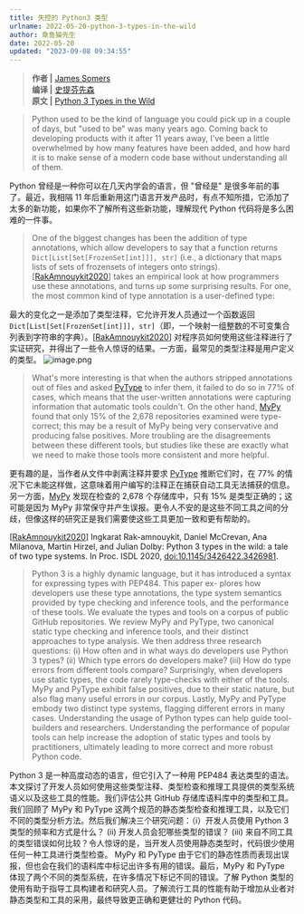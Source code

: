 ```yaml
---
title: 失控的 Python3 类型
urlname: 2022-05-20-python-3-types-in-the-wild
author: 章鱼猫先生
date: 2022-05-20
updated: "2023-09-08 09:34:55"
---
```


> **作者 |** [James Somers](https://www.theatlantic.com/author/james-somers/) <br>
> **编译 |** [史提芬先森](https://www.yuque.com/shenweiyan/)<br>
> **原文 |** [Python 3 Types in the Wild](https://www.theatlantic.com/science/archive/2018/04/the-scientific-paper-is-obsolete/556676/)

<!-- -->

> Python used to be the kind of language you could pick up in a couple of days, but "used to be" was many years ago. Coming back to developing products with it after 11 years away, I've been a little overwhelmed by how many features have been added, and how hard it is to make sense of a modern code base without understanding all of them.

Python 曾经是一种你可以在几天内学会的语言，但 "曾经是" 是很多年前的事了。最近，我相隔 11 年后重新用这门语言开发产品时，有点不知所措，它添加了太多的新功能，如果你不了解所有这些新功能，理解现代 Python 代码将是多么困难的一件事。

> One of the biggest changes has been the addition of type annotations, which allow developers to say that a function returns `Dict[List[Set[FrozenSet[int]]], str]` (i.e., a dictionary that maps lists of sets of frozensets of integers onto strings). \[[RakAmnouykit2020](https://neverworkintheory.org/bib/#RakAmnouykit2020)] takes an empirical look at how programmers use these annotations, and turns up some surprising results. For one, the most common kind of type annotation is a user-defined type:

最大的变化之一是添加了类型注释，它允许开发人员通过一个函数返回 `Dict[List[Set[FrozenSet[int]]], str]`（即，一个映射一组整数的不可变集合列表到字符串的字典）。\[[RakAmnouykit2020](https://neverworkintheory.org/bib/#RakAmnouykit2020)] 对程序员如何使用这些注释进行了实证研究，并得出了一些令人惊讶的结果。一方面，最常见的类型注释是用户定义的类型。
![image.png](https://shub-1251708715.cos.ap-guangzhou.myqcloud.com/elog-cookbook-img/FtZT3mwYmnkeFlO-MzJvRhFPgkLC.png)

> What's more interesting is that when the authors stripped annotations out of files and asked [PyType](https://google.github.io/pytype/) to infer them, it failed to do so in 77% of cases, which means that the user-written annotations were capturing information that automatic tools couldn't. On the other hand, [MyPy](http://mypy-lang.org/) found that only 15% of the 2,678 repositories examined were type-correct; this may be a result of MyPy being very conservative and producing false positives. More troubling are the disagreements between these different tools, but studies like these are exactly what we need to make those tools more consistent and more helpful.

更有趣的是，当作者从文件中剥离注释并要求 [PyType](https://google.github.io/pytype/) 推断它们时，在 77% 的情况下它未能这样做，这意味着用户编写的注释正在捕获自动工具无法捕获的信息。另一方面，[MyPy](http://mypy-lang.org/) 发现在检查的 2,678 个存储库中，只有 15% 是类型正确的；这可能是因为 MyPy 非常保守并产生误报。更令人不安的是这些不同工具之间的分歧，但像这样的研究正是我们需要使这些工具更加一致和更有帮助的。

\[[RakAmnouykit2020](https://neverworkintheory.org/bib/#RakAmnouykit2020)] Ingkarat Rak-amnouykit, Daniel McCrevan, Ana Milanova, Martin Hirzel, and Julian Dolby: Python 3 types in the wild: a tale of two type systems. In Proc. ISDL 2020, [doi:10.1145/3426422.3426981](https://doi.org/10.1145/3426422.3426981).

> Python 3 is a highly dynamic language, but it has introduced a syntax for expressing types with PEP484. This paper ex- plores how developers use these type annotations, the type system semantics provided by type checking and inference tools, and the performance of these tools. We evaluate the types and tools on a corpus of public GitHub repositories. We review MyPy and PyType, two canonical static type checking and inference tools, and their distinct approaches to type analysis. We then address three research questions: (i) How often and in what ways do developers use Python 3 types? (ii) Which type errors do developers make? (iii) How do type errors from different tools compare? Surprisingly, when developers use static types, the code rarely type-checks with either of the tools. MyPy and PyType exhibit false positives, due to their static nature, but also flag many useful errors in our corpus. Lastly, MyPy and PyType embody two distinct type systems, flagging different errors in many cases. Understanding the usage of Python types can help guide tool-builders and researchers. Understanding the performance of popular tools can help increase the adoption of static types and tools by practitioners, ultimately leading to more correct and more robust Python code.

Python 3 是一种高度动态的语言，但它引入了一种用 PEP484 表达类型的语法。本文探讨了开发人员如何使用这些类型注释、类型检查和推理工具提供的类型系统语义以及这些工具的性能。我们评估公共 GitHub 存储库语料库中的类型和工具。我们回顾了 MyPy 和 PyType 这两个规范的静态类型检查和推理工具，以及它们不同的类型分析方法。然后我们解决三个研究问题：（i）开发人员使用 Python 3 类型的频率和方式是什么？ (ii) 开发人员会犯哪些类型的错误？ (iii) 来自不同工具的类型错误如何比较？令人惊讶的是，当开发人员使用静态类型时，代码很少使用任何一种工具进行类型检查。 MyPy 和 PyType 由于它们的静态性质而表现出误报，但也会在我们的语料库中标记出许多有用的错误。最后，MyPy 和 PyType 体现了两个不同的类型系统，在许多情况下标记不同的错误。了解 Python 类型的使用有助于指导工具构建者和研究人员。了解流行工具的性能有助于增加从业者对静态类型和工具的采用，最终导致更正确和更健壮的 Python 代码。
